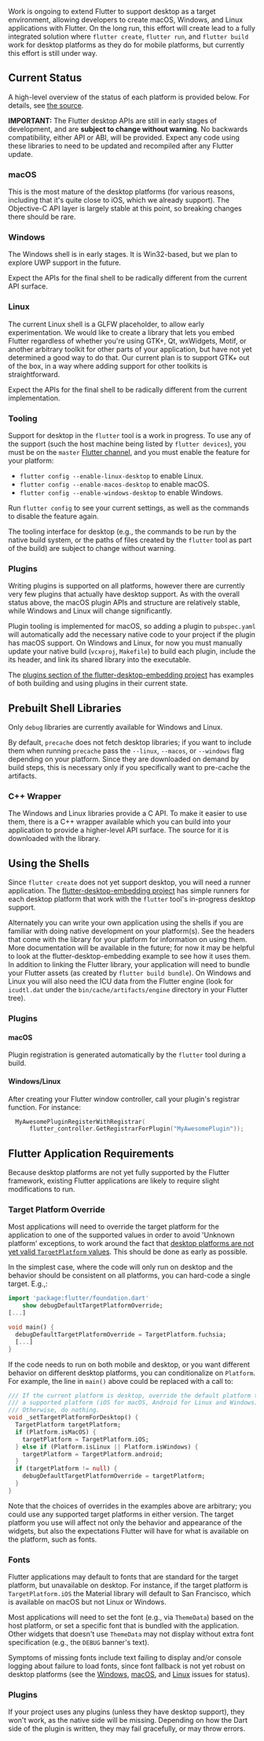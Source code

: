 Work is ongoing to extend Flutter to support desktop as a target environment, allowing developers to create macOS, Windows, and Linux applications with Flutter. On the long run, this effort will create lead to a fully integrated solution where `flutter create`, `flutter run`, and `flutter build` work for desktop platforms as they do for mobile platforms, but currently this effort is still under way.

## Current Status

A high-level overview of the status of each platform is provided below. For details, see
[the source](https://github.com/flutter/engine/tree/master/shell/platform/).

**IMPORTANT:** The Flutter desktop APIs are still in early stages of development, and are **subject to change
without warning**. No backwards compatibility, either API or ABI, will be provided. Expect
any code using these libraries to need to be updated and recompiled after any Flutter update.

### macOS

This is the most mature of the desktop platforms (for various reasons, including that it's quite close to iOS, which we already support). The Objective-C API layer is largely stable at this point, so breaking changes there should be rare.

### Windows

The Windows shell is in early stages. It is Win32-based, but we plan to explore UWP support in the future.

Expect the APIs for the final shell to be radically different from the current API surface.

### Linux

The current Linux shell is a GLFW placeholder, to allow early experimentation. We would like to create a library 
that lets you embed Flutter regardless of whether you're using GTK+, Qt, wxWidgets, Motif, or another arbitrary
toolkit for other parts of your application, but have not yet determined a good way to do that. Our current plan is to support GTK+ out of the box, in a way where adding support for other toolkits is straightforward.

Expect the APIs for the final shell to be radically different from the current implementation.

### Tooling

Support for desktop in the `flutter` tool is a work in progress. To use any of the support (such the host machine being listed by `flutter devices`), you must be on the `master` [Flutter channel](https://github.com/flutter/flutter/wiki/Flutter-build-release-channels), and you must enable the feature for your platform:
* `flutter config --enable-linux-desktop` to enable Linux.
* `flutter config --enable-macos-desktop` to enable macOS.
* `flutter config --enable-windows-desktop` to enable Windows.

Run `flutter config` to see your current settings, as well as the commands to disable the feature again.

The tooling interface for desktop (e.g., the commands to be run by the native build system, or the paths of files created by the `flutter` tool as part of the build) are subject to change without warning.

### Plugins

Writing plugins is supported on all platforms, however there are currently very few plugins that actually have
desktop support. As with the overall status above, the macOS plugin APIs and structure are relatively stable, while Windows and Linux will change significantly.

Plugin tooling is implemented for macOS, so adding a plugin to `pubspec.yaml` will automatically add the necessary native code to your project if the plugin has macOS support. On Windows and Linux, for now you must manually update your native build (`vcxproj`, `Makefile`) to build each plugin, include the its header, and link its shared library into the executable.

The [plugins section of the flutter-desktop-embedding project](https://github.com/google/flutter-desktop-embedding/tree/master/plugins) has examples of both building and using plugins in their current state.

## Prebuilt Shell Libraries

Only `debug` libraries are currently available for Windows and Linux.

By default, `precache` does not fetch desktop libraries; if you want to include them when running `precache` pass the `--linux`, `--macos`, or `--windows` flag depending on your platform. Since they are downloaded on demand by build steps, this is necessary only if you specifically want to pre-cache the artifacts.

### C++ Wrapper

The Windows and Linux libraries provide a C API. To make it easier to use them, there is a C++ wrapper available
which you can build into your application to provide a higher-level API surface. The source for it is downloaded with the library.

## Using the Shells

Since `flutter create` does not yet support desktop, you will need a runner application. The
[flutter-desktop-embedding project](https://github.com/google/flutter-desktop-embedding)
has simple runners for each desktop platform that work with the `flutter`
tool's in-progress desktop support.

Alternately you can write your own application using the shells if you are familiar
with doing native development on your platform(s). See the headers that come with the library for your
platform for information on using them. More documentation will be available in the future; for now it may
be helpful to look at the flutter-desktop-embedding example to see how it uses them. In addition to linking
the Flutter library, your application will need to bundle your Flutter assets (as created by
`flutter build bundle`). On Windows and Linux you will also need the ICU data from the Flutter engine
(look for `icudtl.dat` under the `bin/cache/artifacts/engine` directory in your Flutter tree).

### Plugins

#### macOS
Plugin registration is generated automatically by the `flutter` tool during a build.

#### Windows/Linux

After creating your Flutter window controller, call your plugin's registrar
function. For instance:

```cpp
  MyAwesomePluginRegisterWithRegistrar(
      flutter_controller.GetRegistrarForPlugin("MyAwesomePlugin"));
```

## Flutter Application Requirements

Because desktop platforms are not yet fully supported by the Flutter framework, existing Flutter
applications are likely to require slight modifications to run.

### Target Platform Override

Most applications will need to override the target platform for the application
to one of the supported values in order to avoid 'Unknown platform' exceptions,
to work around the fact that [desktop platforms are not yet valid `TargetPlatform`
values](https://github.com/flutter/flutter/issues/31366).
This should be done as early as possible.

In the simplest case, where the code will only run on desktop and the behavior
should be consistent on all platforms, you can hard-code a single target. E.g.,:

```dart
import 'package:flutter/foundation.dart'
    show debugDefaultTargetPlatformOverride;
[...]

void main() {
  debugDefaultTargetPlatformOverride = TargetPlatform.fuchsia;
  [...]
}
```

If the code needs to run on both mobile and desktop, or you want different
behavior on different desktop platforms, you can conditionalize on `Platform`.
For example, the line in `main()` above could be replaced with a call to:

```dart
/// If the current platform is desktop, override the default platform to
/// a supported platform (iOS for macOS, Android for Linux and Windows).
/// Otherwise, do nothing.
void _setTargetPlatformForDesktop() {
  TargetPlatform targetPlatform;
  if (Platform.isMacOS) {
    targetPlatform = TargetPlatform.iOS;
  } else if (Platform.isLinux || Platform.isWindows) {
    targetPlatform = TargetPlatform.android;
  }
  if (targetPlatform != null) {
    debugDefaultTargetPlatformOverride = targetPlatform;
  }
}
```

Note that the choices of overrides in the examples above are arbitrary;
you could use any supported target platforms in either version. The target
platform you use will affect not only the behavior and appearance of the widgets,
but also the expectations Flutter will have for what is available on the platform,
such as fonts.

### Fonts

Flutter applications may default to fonts that are standard for the target
platform, but unavailable on desktop. For instance, if the target platform is
`TargetPlatform.iOS` the Material library will default to San Francisco, which
is available on macOS but not Linux or Windows.

Most applications will need to set the font (e.g., via `ThemeData`) based
on the host platform, or set a specific font that is bundled with the
application. Other widgets that doesn't use `ThemeData` may not display
without extra font specification (e.g., the `DEBUG` banner's text).

Symptoms of missing fonts include text failing to display and/or console logging
about failure to load fonts, since font fallback is not yet robust on desktop
platforms (see the [Windows](https://github.com/flutter/flutter/issues/39915),
[macOS](https://github.com/flutter/flutter/issues/39914), and
[Linux](https://github.com/flutter/flutter/issues/30700) issues for status).

### Plugins

If your project uses any plugins (unless they have desktop support), they won't
work, as the native side will be missing. Depending on how the Dart side of the
plugin is written, they may fail gracefully, or may throw errors.